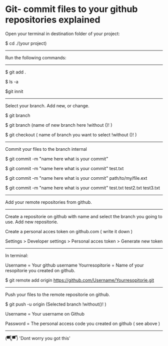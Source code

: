 # Git- commit files to your github repositories explained


Open your terminal in destination folder of your project:

$ cd ./(your project)

____________________________________________________________

Run the following commands:

____________________________________________________________

<!-- Adds git to the project folder -->
$ git add .

<!-- Check if git is added, should be a . file -->
$ ls -a

<!-- Check if there are existing git repository in the folder -->
$git innit
_____________________________________________________________

Select your branch. Add new, or change. 

<!-- Check available branch -->
$ git branch

<!-- Add new branch -->
$ git branch (name of new branch here !without ()! ) 

<!-- Select branch you want to push too -->
$ git checkout ( name of branch you want to select !without ()! )

_________________________________________________________________

Commit your files to the branch internal 

<!-- Commit all files and folders in the main project folder -->
$ git commit -m "name here what is your commit"

<!-- Single commit one file located in same folder -->
$ git commit -m "name here what is your commit" test.txt

<!-- Single commit one file located in other folder inside the main folder -->
$ git commit -m "name here what is your commit" path/to/my/file.ext

<!-- Multiple commit on more files -->
$ git commit -m "name here what is your commit" test.txt test2.txt test3.txt

__________________________________________________________________

Add your remote repositories from github. 

_____________________________________________________________________

Create a repositorie on github with name and select the branch you going to use. 
Add new repositorie.

Create a personal acces token on github.com ( write it down )

Settings > Developer settings > Personal acces token > Generate new token

___________________________________________________________________

In terminal: 

Username = Your github username 
Yourresopitorie = Name of your resopitorie you created on github.

<!-- Adds your remote repositorie url to the folder -->
$ git remote add origin https://github.com/Username/Yourresopitorie.git

______________________________________________________________________

Push your files to the remote repositorie on github. 

<!-- Push your commited items to your repositorie on github -->
$ git push -u origin (Selected branch !without()! )

<!-- Terminal will ask you a username & Password -->

Username = Your username on Github

Password = The personal access code you created on github ( see above )


________________________________________________________________________


(▀̿Ĺ̯▀̿ ̿) 'Dont worry you got this' 





